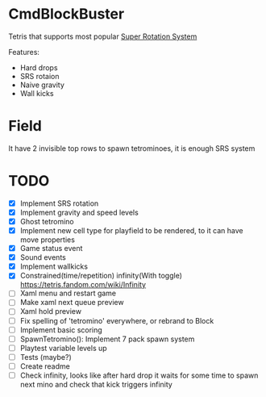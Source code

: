﻿# CmdBlockBuster  
Tetris that supports most popular [Super Rotation System](https://tetris.fandom.com/wiki/SRS)  

Features:  
 - Hard drops
 - SRS rotaion
 - Naive gravity
 - Wall kicks

 # Field
 It have 2 invisible top rows to spawn tetrominoes, it is enough SRS system

 # TODO
 - [x] Implement SRS rotation
 - [x] Implement gravity and speed levels
 - [x] Ghost tetromino
 - [x] Implement new cell type for playfield to be rendered, to it can have move properties
 - [x] Game status event
 - [x] Sound events
 - [x] Implement wallkicks
 - [x] Constrained(time/repetition) infinity(With toggle) https://tetris.fandom.com/wiki/Infinity
 - [ ] Xaml menu and restart game
 - [ ] Make xaml next queue preview
 - [ ] Xaml hold preview
 - [ ] Fix spelling of 'tetromino' everywhere, or rebrand to Block
 - [ ] Implement basic scoring
 - [ ] SpawnTetromino(): Implement 7 pack spawn system
 - [ ] Playtest variable levels up
 - [ ] Tests (maybe?)
 - [ ] Create readme
 - [ ] Check infinity, looks like after hard drop it waits for some time to spawn next mino and check that kick triggers infinity